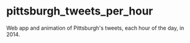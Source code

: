 # pittsburgh_tweets_per_hour
Web app and animation of Pittsburgh's tweets, each hour of the day, in 2014.
